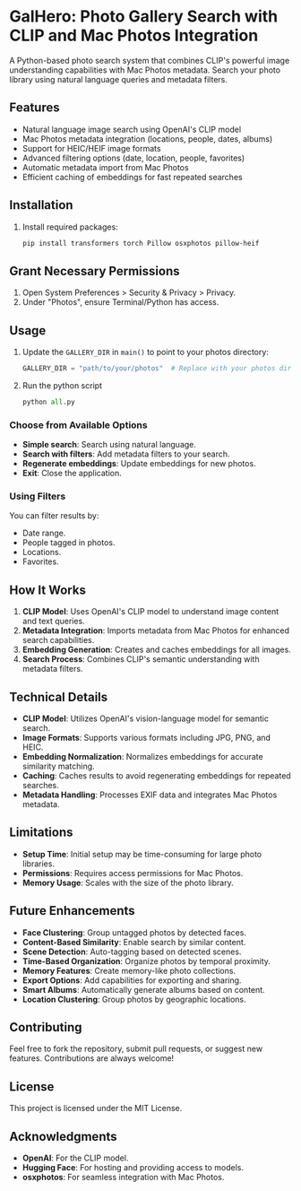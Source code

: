 # GalHero: Photo Gallery Search with CLIP and Mac Photos Integration

A Python-based photo search system that combines CLIP's powerful image understanding capabilities with Mac Photos metadata. Search your photo library using natural language queries and metadata filters.

## Features

- Natural language image search using OpenAI's CLIP model
- Mac Photos metadata integration (locations, people, dates, albums)
- Support for HEIC/HEIF image formats
- Advanced filtering options (date, location, people, favorites)
- Automatic metadata import from Mac Photos
- Efficient caching of embeddings for fast repeated searches

## Installation

1. Install required packages:
   ```bash
   pip install transformers torch Pillow osxphotos pillow-heif
   ```
## Grant Necessary Permissions

1. Open System Preferences > Security & Privacy > Privacy.
2. Under "Photos", ensure Terminal/Python has access.

## Usage

1. Update the `GALLERY_DIR` in `main()` to point to your photos directory:
   ```python
   GALLERY_DIR = "path/to/your/photos"  # Replace with your photos directory
    ```
2. Run the python script
    ```python
    python all.py
    ```

### Choose from Available Options

- **Simple search**: Search using natural language.
- **Search with filters**: Add metadata filters to your search.
- **Regenerate embeddings**: Update embeddings for new photos.
- **Exit**: Close the application.


### Using Filters

You can filter results by:
- Date range.
- People tagged in photos.
- Locations.
- Favorites.

## How It Works

1. **CLIP Model**: Uses OpenAI's CLIP model to understand image content and text queries.
2. **Metadata Integration**: Imports metadata from Mac Photos for enhanced search capabilities.
3. **Embedding Generation**: Creates and caches embeddings for all images.
4. **Search Process**: Combines CLIP's semantic understanding with metadata filters.

## Technical Details

- **CLIP Model**: Utilizes OpenAI's vision-language model for semantic search.
- **Image Formats**: Supports various formats including JPG, PNG, and HEIC.
- **Embedding Normalization**: Normalizes embeddings for accurate similarity matching.
- **Caching**: Caches results to avoid regenerating embeddings for repeated searches.
- **Metadata Handling**: Processes EXIF data and integrates Mac Photos metadata.

## Limitations

- **Setup Time**: Initial setup may be time-consuming for large photo libraries.
- **Permissions**: Requires access permissions for Mac Photos.
- **Memory Usage**: Scales with the size of the photo library.

## Future Enhancements

- **Face Clustering**: Group untagged photos by detected faces.
- **Content-Based Similarity**: Enable search by similar content.
- **Scene Detection**: Auto-tagging based on detected scenes.
- **Time-Based Organization**: Organize photos by temporal proximity.
- **Memory Features**: Create memory-like photo collections.
- **Export Options**: Add capabilities for exporting and sharing.
- **Smart Albums**: Automatically generate albums based on content.
- **Location Clustering**: Group photos by geographic locations.

## Contributing

Feel free to fork the repository, submit pull requests, or suggest new features. Contributions are always welcome!

## License

This project is licensed under the MIT License.

## Acknowledgments

- **OpenAI**: For the CLIP model.
- **Hugging Face**: For hosting and providing access to models.
- **osxphotos**: For seamless integration with Mac Photos.